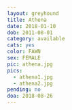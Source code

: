 ```yaml
---
layout: greyhound
title: Athena
date: 2018-01-10
dob: 2011-08-01
category: available
cats: yes
color: FAWN
sex: FEMALE
pic: athena.jpg
pics:
  - athena1.jpg
  - athena2.jpg
pending: no
doa: 2018-08-26
---
```


